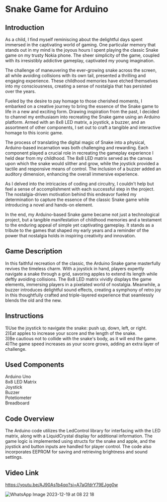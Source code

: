 # Snake Game for Arduino
## Introduction
  As a child, I find myself reminiscing about the delightful days spent immersed in the captivating world of gaming. One particular memory that stands out in my mind is the joyous hours I spent playing the classic Snake game on my trusty Nokia phone. The sheer simplicity of the game, coupled with its irresistibly addictive gameplay, captivated my young imagination. </br>

  The challenge of maneuvering the ever-growing snake across the screen, all while avoiding collisions with its own tail, presented a thrilling and engaging experience. These childhood memories have etched themselves into my consciousness, creating a sense of nostalgia that has persisted over the years. </br>

  Fueled by the desire to pay homage to those cherished moments, I embarked on a creative journey to bring the essence of the Snake game to life in a new and exciting form. Drawing inspiration from the past, I decided to channel my enthusiasm into recreating the Snake game using an Arduino platform. Armed with an 8x8 LED matrix, a joystick, a buzzer, and an assortment of other components, I set out to craft a tangible and interactive homage to this iconic game. </br>

  The process of translating the digital magic of Snake into a physical, Arduino-based incarnation was both challenging and rewarding. Each component played a crucial role in recreating the gameplay experience I held dear from my childhood. The 8x8 LED matrix served as the canvas upon which the snake would slither and grow, while the joystick provided a tactile and responsive means of control. The inclusion of a buzzer added an auditory dimension, enhancing the overall immersive experience. </br>

  As I delved into the intricacies of coding and circuitry, I couldn't help but feel a sense of accomplishment with each successful step in the project. The nostalgia-driven motivation behind this endeavor fueled my determination to capture the essence of the classic Snake game while introducing a novel and hands-on element. </br>

  In the end, my Arduino-based Snake game became not just a technological project, but a tangible manifestation of childhood memories and a testament to the enduring appeal of simple yet captivating gameplay. It stands as a tribute to the games that shaped my early years and a reminder of the power that nostalgia holds in inspiring creativity and innovation. </br>

## Game Description
In this faithful recreation of the classic, the Arduino Snake game masterfully revives the timeless charm. With a joystick in hand, players expertly navigate a snake through a grid, savoring apples to extend its length while deftly avoiding collisions. The 8x8 LED matrix vividly displays the game elements, immersing players in a pixelated world of nostalgia. Meanwhile, a buzzer introduces delightful sound effects, creating a symphony of retro joy in this thoughtfully crafted and triple-layered experience that seamlessly blends the old and the new.

## Instructions
1)Use the joystick to navigate the snake: push up, down, left, or right. </br> 
2)Eat apples to increase your score and the length of the snake. </br> 
3)Be cautious not to collide with the snake's body, as it will end the game. </br> 
4)The game speed increases as your score grows, adding an extra layer of challenge. </br> 

## Used Components
Arduino Uno </br> 
8x8 LED Matrix </br> 
Joystick </br> 
Buzzer </br> 
Potetiometer </br>
Breadboard </br> 

## Code Overview
The Arduino code utilizes the LedControl library for interfacing with the LED matrix, along with a LiquidCrystal display for additional information. The game logic is implemented using structs for the snake and apple, and the joystick and button inputs are handled for player control. The code also incorporates EEPROM for saving and retrieving brightness and sound settings.

## Video Link
https://youtu.be/AJ90As1b4qo?si=A7aGfdrY79EJgg0w

![WhatsApp Image 2023-12-19 at 08 22 18](https://github.com/AlexRatiu/IntroductionToRobotics/assets/117086170/f28b05b7-e2f4-4314-b92b-46a26f3a40d1)
